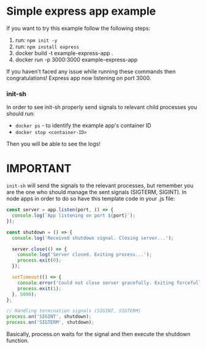 # Simple express app example

If you want to try this example follow the following steps:

1. run: `npm init -y`
2. run: `npm install express`
3. docker build -t example-express-app .
4. docker run -p 3000:3000 example-express-app

If you haven't faced any issue while running these commands then congratulations! Express app now listening on port 3000.

### init-sh

In order to see init-sh properly send signals to relevant child processes you should run:

- `docker ps` - to identify the example app's container ID
- `docker stop <container-ID>`

Then you will be able to see the logs!

# IMPORTANT

`init-sh` will send the signals to the relevant processes, but remember you are the one who should manage the sent signals (SIGTERM, SIGINT). In node apps in order to do so have this template code in your .js file:

```js
const server = app.listen(port, () => {
  console.log(`App listening on port ${port}`);
});

const shutdown = () => {
  console.log('Received shutdown signal. Closing server...');

  server.close(() => {
    console.log('Server closed. Exiting process...');
    process.exit(0);
  });

  setTimeout(() => {
    console.error('Could not close server gracefully. Exiting forcefully...');
    process.exit(1);
  }, 5000);
};

// Handling termination signals (SIGINT, SIGTERM)
process.on('SIGINT', shutdown);
process.on('SIGTERM', shutdown);
```

Basically, process.on waits for the signal and then execute the shutdown function.
